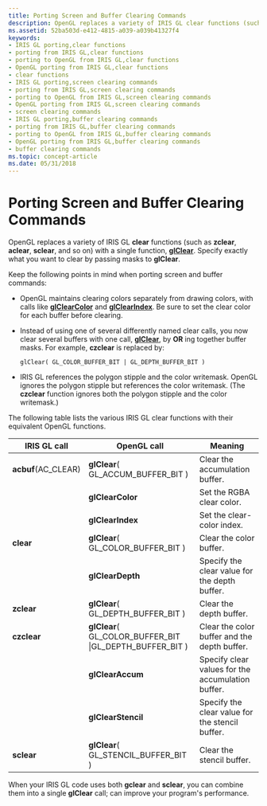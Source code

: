 ```yaml
---
title: Porting Screen and Buffer Clearing Commands
description: OpenGL replaces a variety of IRIS GL clear functions (such as zclear, aclear, sclear, and so on) with a single function, glClear. Specify exactly what you want to clear by passing masks to glClear.
ms.assetid: 52ba503d-e412-4815-a039-a039b41327f4
keywords:
- IRIS GL porting,clear functions
- porting from IRIS GL,clear functions
- porting to OpenGL from IRIS GL,clear functions
- OpenGL porting from IRIS GL,clear functions
- clear functions
- IRIS GL porting,screen clearing commands
- porting from IRIS GL,screen clearing commands
- porting to OpenGL from IRIS GL,screen clearing commands
- OpenGL porting from IRIS GL,screen clearing commands
- screen clearing commands
- IRIS GL porting,buffer clearing commands
- porting from IRIS GL,buffer clearing commands
- porting to OpenGL from IRIS GL,buffer clearing commands
- OpenGL porting from IRIS GL,buffer clearing commands
- buffer clearing commands
ms.topic: concept-article
ms.date: 05/31/2018
---
```


# Porting Screen and Buffer Clearing Commands

OpenGL replaces a variety of IRIS GL **clear** functions (such as **zclear**, **aclear**, **sclear**, and so on) with a single function, [**glClear**](glclear.md). Specify exactly what you want to clear by passing masks to **glClear**.

Keep the following points in mind when porting screen and buffer commands:

-   OpenGL maintains clearing colors separately from drawing colors, with calls like [**glClearColor**](glclearcolor.md) and [**glClearIndex**](glclearindex.md). Be sure to set the clear color for each buffer before clearing.
-   Instead of using one of several differently named clear calls, you now clear several buffers with one call, [**glClear**](glclear.md), by **OR** ing together buffer masks. For example, **czclear** is replaced by:

    ``` syntax
    glClear( GL_COLOR_BUFFER_BIT | GL_DEPTH_BUFFER_BIT )
    ```

-   IRIS GL references the polygon stipple and the color writemask. OpenGL ignores the polygon stipple but references the color writemask. (The **czclear** function ignores both the polygon stipple and the color writemask.)

The following table lists the various IRIS GL clear functions with their equivalent OpenGL functions.



| IRIS GL call         | OpenGL call                                                               | Meaning                                           |
|----------------------|---------------------------------------------------------------------------|---------------------------------------------------|
| **acbuf**(AC\_CLEAR) | **glClear**( GL\_ACCUM\_BUFFER\_BIT )                                     | Clear the accumulation buffer.                    |
|                      | **glClearColor**                                                          | Set the RGBA clear color.                         |
|                      | **glClearIndex**                                                          | Set the clear-color index.                        |
| **clear**            | **glClear**( GL\_COLOR\_BUFFER\_BIT )                                     | Clear the color buffer.                           |
|                      | **glClearDepth**                                                          | Specify the clear value for the depth buffer.     |
| **zclear**           | **glClear**( GL\_DEPTH\_BUFFER\_BIT )                                     | Clear the depth buffer.                           |
| **czclear**          | **glClear**( GL\_COLOR\_BUFFER\_BIT \|GL\_DEPTH\_BUFFER\_BIT )<br/> | Clear the color buffer and the depth buffer.      |
|                      | **glClearAccum**                                                          | Specify clear values for the accumulation buffer. |
|                      | **glClearStencil**                                                        | Specify the clear value for the stencil buffer.   |
| **sclear**           | **glClear**( GL\_STENCIL\_BUFFER\_BIT )                                   | Clear the stencil buffer.                         |



 

When your IRIS GL code uses both **gclear** and **sclear**, you can combine them into a single **glClear** call; can improve your program's performance.

 

 






